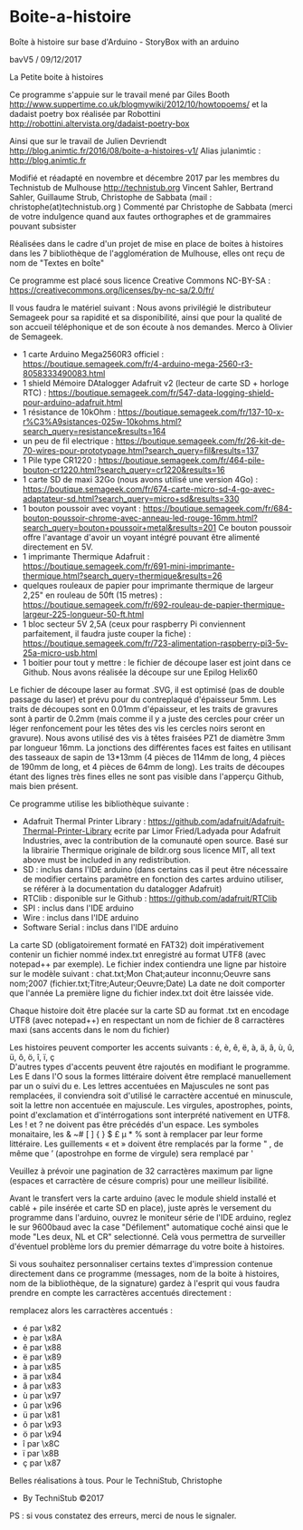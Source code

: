 # Boite-a-histoire
Boîte à histoire sur base d'Arduino - StoryBox with an arduino

bavV5 / 09/12/2017
 
La Petite boite à histoires

 Ce programme s'appuie sur le travail mené par Giles Booth http://www.suppertime.co.uk/blogmywiki/2012/10/howtopoems/
         et la dadaist poetry box réalisée par Robottini   http://robottini.altervista.org/dadaist-poetry-box

 Ainsi que sur le travail de Julien Devriendt  http://blog.animtic.fr/2016/08/boite-a-histoires-v1/
                            Alias julanimtic : http://blog.animtic.fr

 Modifié et réadapté en novembre et décembre 2017 par les membres du Technistub de Mulhouse http://technistub.org
      Vincent Sahler, Bertrand Sahler, Guillaume Strub, Christophe de Sabbata (mail : christophe(at)technistub.org )
 Commenté par Christophe de Sabbata (merci de votre indulgence quand aux fautes orthographes et de grammaires pouvant subsister

 Réalisées dans le cadre d'un projet de mise en place de boites à histoires dans les 7 bibliothèque de l'agglomération de Mulhouse, elles ont reçu de nom de "Textes en boîte"

Ce programme est placé sous licence Creative Commons NC-BY-SA : https://creativecommons.org/licenses/by-nc-sa/2.0/fr/

Il vous faudra le matériel suivant :
Nous avons privilégié le distributeur Semageek pour sa rapidité et sa disponibilité, ainsi que pour la qualité de son accueil téléphonique et de son écoute à nos demandes. Merco à Olivier de Semageek.
  - 1 carte Arduino Mega2560R3 officiel : https://boutique.semageek.com/fr/4-arduino-mega-2560-r3-8058333490083.html 
  - 1 shield Mémoire DAtalogger Adafruit v2 (lecteur de carte SD + horloge RTC) : https://boutique.semageek.com/fr/547-data-logging-shield-pour-arduino-adafruit.html
  - 1 résistance de 10kOhm : https://boutique.semageek.com/fr/137-10-x-r%C3%A9sistances-025w-10kohms.html?search_query=resistance&results=164
  - un peu de fil electrique : https://boutique.semageek.com/fr/26-kit-de-70-wires-pour-prototypage.html?search_query=fil&results=137
  - 1 Pile type CR1220 : https://boutique.semageek.com/fr/464-pile-bouton-cr1220.html?search_query=cr1220&results=16
  - 1 carte SD de maxi 32Go (nous avons utilisé une version 4Go) : https://boutique.semageek.com/fr/674-carte-micro-sd-4-go-avec-adaptateur-sd.html?search_query=micro+sd&results=330 
  - 1 bouton poussoir avec voyant : https://boutique.semageek.com/fr/684-bouton-poussoir-chrome-avec-anneau-led-rouge-16mm.html?search_query=bouton+poussoir+metal&results=201     Ce bouton poussoir offre l'avantage d'avoir un voyant intégré pouvant être alimenté directement en 5V.
  - 1 imprimante Thermique Adafruit : https://boutique.semageek.com/fr/691-mini-imprimante-thermique.html?search_query=thermique&results=26
  - quelques rouleaux de papier pour imprimante thermique de largeur 2,25" en rouleau de 50ft (15 metres) : https://boutique.semageek.com/fr/692-rouleau-de-papier-thermique-largeur-225-longueur-50-ft.html
  - 1 bloc secteur 5V 2,5A (ceux pour raspberry Pi conviennent parfaitement, il faudra juste couper la fiche) : https://boutique.semageek.com/fr/723-alimentation-raspberry-pi3-5v-25a-micro-usb.html
  - 1 boitier pour tout y mettre : le fichier de découpe laser est joint dans ce Github. Nous avons réalisée la découpe sur une Epilog Helix60

Le fichier de découpe laser au format .SVG, il est optimisé (pas de double passage du laser) et prévu pour du contreplaqué d'épaisseur 5mm.
Les traits de découpes sont en 0.01mm d'épaisseur, et les traits de gravures sont à partir de 0.2mm (mais comme il y a juste des cercles pour créer un léger renfoncement pour les têtes des vis les cercles noirs seront en gravure).
Nous avons utilisé des vis à têtes fraisées PZ1 de diamètre 3mm par longueur 16mm.
La jonctions des différentes faces est faites en utilisant des tasseaux de sapin de 13*13mm (4 pièces de 114mm de long, 4 pièces de 190mm de long, et 4 pièces de 64mm de long).
Les traits de découpes étant des lignes très fines elles ne sont pas visible dans l'apperçu Github, mais bien présent.


Ce programme utilise les bibliothèque suivante :
  - Adafruit Thermal Printer Library : https://github.com/adafruit/Adafruit-Thermal-Printer-Library ecrite par Limor Fried/Ladyada pour Adafruit Industries, avec la contribution de la comunauté open source. Basé sur la librairie Thermique originale de bildr.org sous licence MIT, all text above must be included in any redistribution.
  - SD : inclus dans l'IDE arduino (dans certains cas il peut être nécessaire de modifier certains paramètre en fonction des cartes arduino utiliser, se référer à la documentation du datalogger Adafruit)
  - RTClib : disponible sur le Github : https://github.com/adafruit/RTClib
  - SPI : inclus dans l'IDE arduino
  - Wire : inclus dans l'IDE arduino
  - Software Serial : inclus dans l'IDE arduino

La carte SD (obligatoirement formaté en FAT32) doit impérativement contenir un fichier nommé index.txt enregistré au format UTF8 (avec notepad++ par exemple).
Le fichier index contiendra une ligne par histoire sur le modèle suivant :
           chat.txt;Mon Chat;auteur inconnu;Oeuvre sans nom;2007      (fichier.txt;Titre;Auteur;Oeuvre;Date)
La date ne doit comporter que l'année
La première ligne du fichier index.txt doit être laissée vide.
   
Chaque histoire doit être placée sur la carte SD au format .txt en encodage UTF8 (avec notepad++) en respectant un nom de fichier de 8 carractères maxi (sans accents dans le nom du fichier)

Les histoires peuvent comporter les accents suivants : é, è, ê, ë, à, ä, â, ù, û, ü, ô, ö, î, ï, ç   
D'autres types d'accents peuvent être rajoutés en modifiant le programme.
Les E dans l'O sous la formes littéraire doivent être remplacé manuellement par un o suivi du e.
Les lettres accentuées en Majuscules ne sont pas remplacées, il conviendra soit d'utilisé le carractère accentué en minuscule, soit la lettre non accentuée en majuscule.
Les virgules, apostrophes, points, point d'exclamation et d'intérrogations sont interprété nativement en UTF8.
Les ! et ? ne doivent pas être précédés d'un espace.
Les symboles monaitaire, les & ~# [ ] { } $ £ µ * %  sont à remplacer par leur forme littéraire.
Les guillements « et » doivent être remplacés par la forme "   , de même que ’ (apostrohpe en forme de virgule) sera remplacé par '

Veuillez à prévoir une pagination de 32 carractères maximum par ligne (espaces et carractère de césure compris) pour une meilleur lisibilité.

Avant le transfert vers la carte arduino (avec le module shield installé et cablé + pile insérée et carte SD en place), juste après le versement du programme dans l'arduino, ouvrez le moniteur série de l'IDE arduino, reglez le sur 9600baud avec la case "Défilement" automatique coché ainsi que le mode "Les deux, NL et CR" selectionné.
Celà vous permettra de surveiller d'éventuel problème lors du premier démarrage du votre boite à histoires.

Si vous souhaitez personnaliser certains textes d'impression contenue directement dans ce programme (messages, nom de la boite à histoires, nom de la bibliothèque, de la signature) gardez à l'esprit qui vous faudra prendre en compte les carractères accentués directement :

remplacez alors les carractères accentués :  
- é par \x82
- è par \x8A
- ê par \x88
- ë par \x89
- à par \x85
- ä par \x84
- â par \x83
- ù par \x97
- û par \x96
- ü par \x81
- ô par \x93
- ö par \x94
- î par \x8C
- ï par \x8B
- ç par \x87


Belles réalisations à tous.
Pour le TechniStub, Christophe
- By TechniStub ©2017

PS : si vous constatez des erreurs, merci de nous le signaler.
